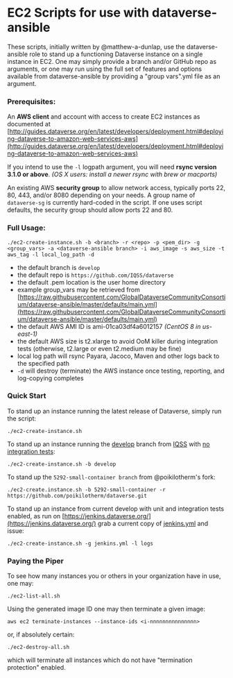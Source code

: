 # EC2 Scripts for use with dataverse-ansible

These scripts, initially written by @matthew-a-dunlap, use the dataverse-ansible role to stand up a functioning Dataverse instance on a single instance in EC2. One may simply provide a branch and/or GitHub repo as arguments, or one may run using the full set of features and options available from dataverse-ansible by providing a "group vars".yml file as an argument.

### Prerequisites:

An **AWS client** and account with access to create EC2 instances as documented at [http://guides.dataverse.org/en/latest/developers/deployment.html#deploying-dataverse-to-amazon-web-services-aws](http://guides.dataverse.org/en/latest/developers/deployment.html#deploying-dataverse-to-amazon-web-services-aws)

If you intend to use the `-l` logpath argument, you will need **rsync version 3.1.0 or above**. *(OS X users: install a newer rsync with brew or macports)*

An existing AWS **security group** to allow network access, typically ports 22, 80, 443, and/or 8080 depending on your needs. A group name of `dataverse-sg` is currently hard-coded in the script. If one uses script defaults, the security group should allow ports 22 and 80.

### Full Usage:

`./ec2-create-instance.sh -b <branch> -r <repo> -p <pem_dir> -g <group_vars> -a <dataverse-ansible branch> -i aws_image -s aws_size -t aws_tag -l local_log_path -d`

* the default branch is `develop`
* the default repo is `https://github.com/IQSS/dataverse`
* the default .pem location is the user home directory
* example group_vars may be retrieved from [https://raw.githubusercontent.com/GlobalDataverseCommunityConsortium/dataverse-ansible/master/defaults/main.yml](https://raw.githubusercontent.com/GlobalDataverseCommunityConsortium/dataverse-ansible/master/defaults/main.yml)
* the default AWS AMI ID is ami-01ca03df4a6012157 *(CentOS 8 in us-east-1)*
* the default AWS size is t2.xlarge to avoid OoM killer during integration tests (otherwise, t2.large or even t2.medium may be fine)
* local log path will rsync Payara, Jacoco, Maven and other logs back to the specified path
* `-d` will destroy (terminate) the AWS instance once testing, reporting, and log-copying completes

### Quick Start

To stand up an instance running the latest release of Dataverse, simply run the script:

`./ec2-create-instance.sh`

To stand up an instance running the [develop](https://github.com/IQSS/dataverse/tree/develop) branch from [IQSS](https://github.com/IQSS/dataverse) with [no integration tests](http://guides.dataverse.org/en/latest/developers/testing.html#integration-tests):

`./ec2-create-instance.sh -b develop`

To stand up the `5292-small-container branch` from @poikilotherm's fork:

`./ec2-create.instance.sh -b 5292-small-container -r https://github.com/poikilotherm/dataverse.git`

To stand up an instance from current develop with unit and integration tests enabled, as run on [https://jenkins.dataverse.org/](https://jenkins.dataverse.org/) grab a current copy of [jenkins.yml](https://raw.githubusercontent.com/GlobalDataverseCommunityConsortium/dataverse-ansible/master/tests/group_vars/jenkins.yml) and issue:

`./ec2-create-instance.sh -g jenkins.yml -l logs`

### Paying the Piper

To see how many instances you or others in your organization have in use, one may:

`./ec2-list-all.sh`

Using the generated image ID one may then terminate a given image:

`aws ec2 terminate-instances --instance-ids <i-nnnnnnnnnnnnnnn>`

or, if absolutely certain:

`./ec2-destroy-all.sh`

which will terminate all instances which do not have "termination protection" enabled.
